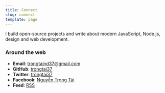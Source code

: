 ```yaml
---
title: Connect
slug: connect
template: page
---
```


I build open-source projects and write about modern JavaScript, Node.js, design and web development.

### Around the web

- **Email**: [trongtaind37@gmail.com](mailto:trongtaind37@gmail.com)
- **GitHub**: [trongtai37](https://github.com/trongtai37)
- **Twitter**: [trongtai37](https://twitter.com/trongtai37)
- **Facebook**: [Nguyễn Trọng Tài](https://facebook.com/trongtai37.c500)
- **Feed**: [RSS](https://www.trongtai37.github.io/rss.xml)
